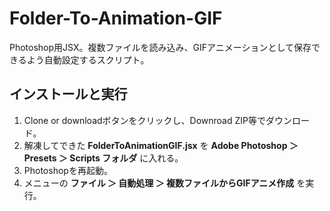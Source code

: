 # Folder-To-Animation-GIF
Photoshop用JSX。複数ファイルを読み込み、GIFアニメーションとして保存できるよう自動設定するスクリプト。

## インストールと実行
1. Clone or downloadボタンをクリックし、Downroad ZIP等でダウンロード。
1. 解凍してできた **FolderToAnimationGIF.jsx** を **Adobe Photoshop ＞ Presets ＞ Scripts フォルダ** に入れる。
1. Photoshopを再起動。
1. メニューの **ファイル ＞ 自動処理 ＞ 複数ファイルからGIFアニメ作成** を実行。
